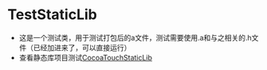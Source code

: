 # TestStaticLib
* 这是一个测试类，用于测试打包后的a文件，测试需要使用.a和与之相关的.h文件（已经加进来了，可以直接运行）
* 查看静态库项目测试[CocoaTouchStaticLib](https://github.com/xsailor511/CocoaTouchStaticLib)
